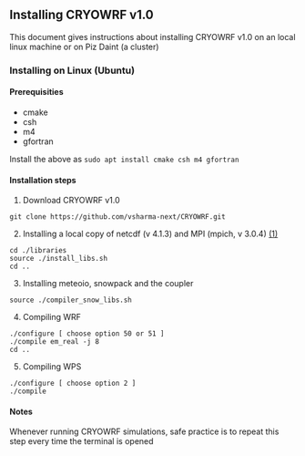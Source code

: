 ## Installing CRYOWRF v1.0

This document gives instructions about installing CRYOWRF v1.0 on an local linux machine or on Piz Daint (a cluster) 



### Installing on Linux (Ubuntu)

#### Prerequisities 

* cmake
* csh
* m4
* gfortran

Install the above as ``` sudo apt install cmake csh m4 gfortran ```

#### Installation steps

1. Download CRYOWRF v1.0

```
git clone https://github.com/vsharma-next/CRYOWRF.git
```

2. Installing a local copy of netcdf (v 4.1.3) and MPI (mpich, v 3.0.4) [(1)](#notes)
```
cd ./libraries
source ./install_libs.sh 
cd ..
```

3. Installing meteoio, snowpack and the coupler
```
source ./compiler_snow_libs.sh
```

4. Compiling WRF
```
./configure [ choose option 50 or 51 ]
./compile em_real -j 8
cd ..
```

5. Compiling WPS
  
```
./configure [ choose option 2 ]
./compile
```

#### Notes
Whenever running CRYOWRF simulations, safe practice is to repeat this step every time the terminal is opened

